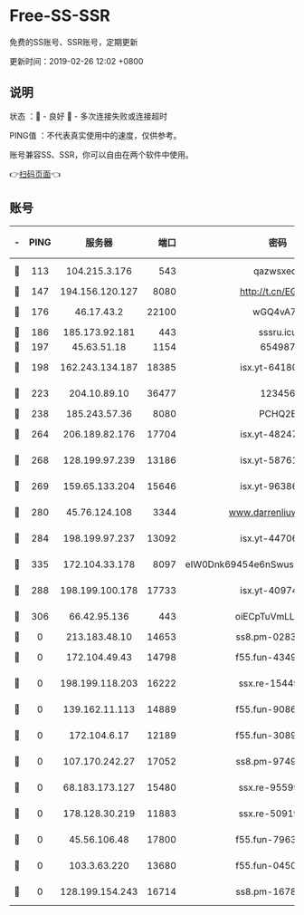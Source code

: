 # Free-SS-SSR

免费的SS账号、SSR账号，定期更新

更新时间：2019-02-26 12:02 +0800

## 说明

状态     ：🙂 - 良好 🙁 - 多次连接失败或连接超时

PING值   ：不代表真实使用中的速度，仅供参考。

账号兼容SS、SSR，你可以自由在两个软件中使用。

👉[扫码页面](https://liesauer.github.io/free-ss-ssr.github.io/)👈

## 账号

|-|PING|服务器|端口|密码|加密方式|区域|
|:----:|:----:|:-----:|-----:|:----:|:----:|:----:|
|🙂|113|104.215.3.176|543|qazwsxedc|aes-256-gcm|JP|
|🙂|147|194.156.120.127|8080|http://t.cn/EGJIyrl|rc4-md5|RU|
|🙂|176|46.17.43.2|22100|wGQ4vA7D|aes-256-gcm|RU|
|🙂|186|185.173.92.181|443|sssru.icu|rc4-md5|RU|
|🙂|197|45.63.51.18|1154|654987|chacha20|US|
|🙂|198|162.243.134.187|18385|isx.yt-64180950|aes-256-cfb|US|
|🙂|223|204.10.89.10|36477|123456|aes-256-cfb|US|
|🙂|238|185.243.57.36|8080|PCHQ2E|rc4-md5|US|
|🙂|264|206.189.82.176|17704|isx.yt-48247850|aes-256-cfb|SG|
|🙂|268|128.199.97.239|13186|isx.yt-58761687|aes-256-cfb|SG|
|🙂|269|159.65.133.204|15646|isx.yt-96386254|aes-256-cfb|SG|
|🙂|280|45.76.124.108|3344|www.darrenliuwei.com|aes-256-cfb|AU|
|🙂|284|198.199.97.237|13092|isx.yt-44706124|aes-256-cfb|US|
|🙂|335|172.104.33.178|8097|eIW0Dnk69454e6nSwuspv9DmS201tQ0D|aes-256-cfb|SG|
|🙂|288|198.199.100.178|17733|isx.yt-40974898|aes-256-cfb|US|
|🙂|306|66.42.95.136|443|oiECpTuVmLLxk4Ts|aes-256-cfb|US|
|🙁|0|213.183.48.10|14653|ss8.pm-02834105|rc4-md5|RU|
|🙁|0|172.104.49.43|14798|f55.fun-43493243|aes-256-cfb|SG|
|🙁|0|198.199.118.203|16222|ssx.re-15449751|aes-256-cfb|US|
|🙁|0|139.162.11.113|14889|f55.fun-90867001|aes-256-cfb|SG|
|🙁|0|172.104.6.17|12189|f55.fun-30895721|aes-256-cfb|US|
|🙁|0|107.170.242.27|17052|ss8.pm-97495398|aes-256-cfb|US|
|🙁|0|68.183.173.127|15480|ssx.re-95599154|aes-256-cfb|US|
|🙁|0|178.128.30.219|11883|ssx.re-50919809|aes-256-cfb|SG|
|🙁|0|45.56.106.48|17800|f55.fun-79636491|aes-256-cfb|US|
|🙁|0|103.3.63.220|13680|f55.fun-04505509|aes-256-cfb|SG|
|🙁|0|128.199.154.243|16714|ss8.pm-16780170|aes-256-cfb|SG|
